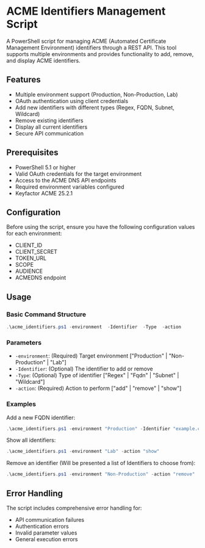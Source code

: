 # ACME Identifiers Management Script

A PowerShell script for managing ACME (Automated Certificate Management Environment) identifiers through a REST API. This tool supports multiple environments and provides functionality to add, remove, and display ACME identifiers.

## Features

- Multiple environment support (Production, Non-Production, Lab)
- OAuth authentication using client credentials
- Add new identifiers with different types (Regex, FQDN, Subnet, Wildcard)
- Remove existing identifiers
- Display all current identifiers
- Secure API communication

## Prerequisites

- PowerShell 5.1 or higher
- Valid OAuth credentials for the target environment
- Access to the ACME DNS API endpoints
- Required environment variables configured
- Keyfactor ACME 25.2.1

## Configuration

Before using the script, ensure you have the following configuration values for each environment:

- CLIENT_ID
- CLIENT_SECRET
- TOKEN_URL
- SCOPE
- AUDIENCE
- ACMEDNS endpoint

## Usage

### Basic Command Structure
```powershell
.\acme_identifiers.ps1 -environment  -Identifier  -Type  -action
```
### Parameters

- `-environment`: (Required) Target environment ["Production" | "Non-Production" | "Lab"]
- `-Identifier`: (Optional) The identifier to add or remove
- `-Type`: (Optional) Type of identifier ["Regex" | "Fqdn" | "Subnet" | "Wildcard"]
- `-action`: (Required) Action to perform ["add" | "remove" | "show"]

### Examples

Add a new FQDN identifier:
```powershell
.\acme_identifiers.ps1 -environment "Production" -Identifier "example.com" -Type "Fqdn" -action "add"
```
Show all identifiers:
```powershell
.\acme_identifiers.ps1 -environment "Lab" -action "show"
```
Remove an identifier (Will be presented a list of Identifiers to choose from):
```powershell
.\acme_identifiers.ps1 -environment "Non-Production" -action "remove"
```
## Error Handling

The script includes comprehensive error handling for:
- API communication failures
- Authentication errors
- Invalid parameter values
- General execution errors